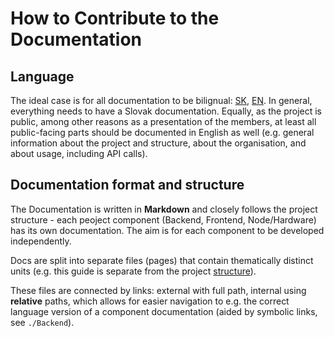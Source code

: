 # How to Contribute to the Documentation

## Language

The ideal case is for all documentation to be bilignual: [SK](../sk/), [EN](./).
In general, everything needs to have a Slovak documentation. Equally, as the project is public, among other reasons as a presentation of the members, at least all public-facing parts should be documented in English as well (e.g. general information about the project and structure, about the organisation, and about usage, including API calls).

## Documentation format and structure

The Documentation is written in **Markdown** and closely follows the project structure - each peoject component (Backend, Frontend, Node/Hardware) has its own documentation. The aim is for each component to be developed independently.

Docs are split into separate files (pages) that contain thematically distinct units (e.g. this guide is separate from the project [structure](structure.md)).

These files are connected by links: external with full path, internal using **relative** paths, which allows for easier navigation to e.g. the correct language version of a component documentation (aided by symbolic links, see `./Backend`).
